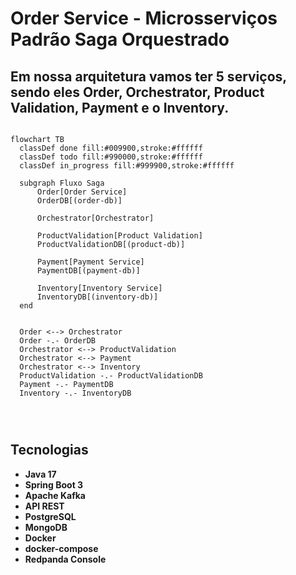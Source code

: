 # Order Service - Microsserviços Padrão Saga Orquestrado
## Em nossa arquitetura vamos ter 5 serviços, sendo eles Order, Orchestrator, Product Validation, Payment e o Inventory.

```mermaid

flowchart TB
  classDef done fill:#009900,stroke:#ffffff
  classDef todo fill:#990000,stroke:#ffffff
  classDef in_progress fill:#999900,stroke:#ffffff
  
  subgraph Fluxo Saga 
      Order[Order Service]
      OrderDB[(order-db)]
      
      Orchestrator[Orchestrator]
      
      ProductValidation[Product Validation]
      ProductValidationDB[(product-db)]
      
      Payment[Payment Service]
      PaymentDB[(payment-db)]
      
      Inventory[Inventory Service]
      InventoryDB[(inventory-db)]
  end


  Order <--> Orchestrator
  Order -.- OrderDB
  Orchestrator <--> ProductValidation
  Orchestrator <--> Payment
  Orchestrator <--> Inventory
  ProductValidation -.- ProductValidationDB
  Payment -.- PaymentDB
  Inventory -.- InventoryDB
  
  


```

## Tecnologias
* **Java 17**
* **Spring Boot 3**
* **Apache Kafka**
* **API REST**
* **PostgreSQL**
* **MongoDB**
* **Docker**
* **docker-compose**
* **Redpanda Console**


